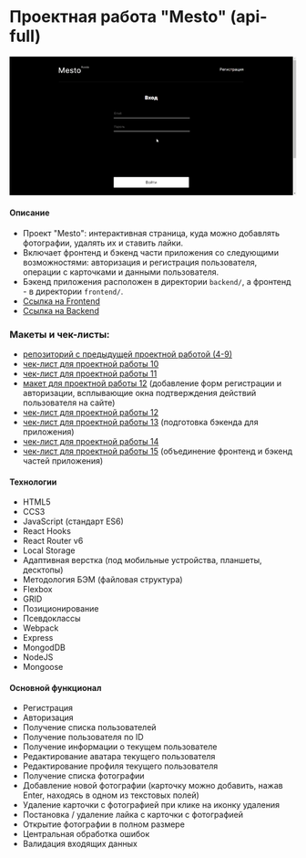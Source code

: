 # Проектная работа "Mesto" (api-full)

![image](https://raw.githubusercontent.com/DimDimShishkov/react-mesto-api-full/main/mesto-api-full.gif)

#### Описание

- Проект "Mesto": интерактивная страница, куда можно добавлять фотографии, удалять их и ставить лайки.
- Включает фронтенд и бэкенд части приложения со следующими возможностями: авторизация и регистрация пользователя, операции с карточками и данными пользователя.
- Бэкенд приложения расположен в директории `backend/`, а фронтенд - в директории `frontend/`.
- [Ссылка на Frontend](https://mesto-shishkov.nomoredomains.icu)
- [Ссылка на Backend](https://api.mesto-shishkov.nomoredomains.icu)

### Макеты и чек-листы:

- [репозиторий с предыдущей проектной работой (4-9)](https://github.com/DimDimShishkov/mesto)
- [чек-лист для проектной работы 10](https://code.s3.yandex.net/web-developer/checklists-pdf/new-program/checklist-10.pdf)
- [чек-лист для проектной работы 11](https://code.s3.yandex.net/web-developer/checklists-pdf/new-program/checklist-11.pdf)
- [макет для проектной работы 12](https://www.figma.com/file/5H3gsn5lIGPwzBPby9jAOo/JavaScript.-Sprint-12?node-id=0%3A1&t=ZHR6Ip5oaMpswTdB-0) (добавление форм регистрации и авторизации, всплывающие окна подтверждения действий пользователя на сайте)
- [чек-лист для проектной работы 12](https://code.s3.yandex.net/web-developer/checklists-pdf/new-program/checklist-12.pdf)
- [чек-лист для проектной работы 13](https://code.s3.yandex.net/web-developer/checklists-pdf/new-program/checklist_13.pdf) (подготовка бэкенда для приложения)
- [чек-лист для проектной работы 14](https://code.s3.yandex.net/web-developer/checklists-pdf/new-program/checklist_14.pdf)
- [чек-лист для проектной работы 15](https://code.s3.yandex.net/web-developer/checklists-pdf/new-program/checklist_15.pdf) (объединение фронтенд и бэкенд частей приложения)

#### Технологии

- HTML5
- CCS3
- JavaScript (стандарт ES6)
- React Hooks
- React Router v6
- Local Storage
- Адаптивная верстка (под мобильные устройства, планшеты, десктопы)
- Методология БЭМ (файловая структура)
- Flexbox
- GRID
- Позиционирование
- Псевдоклассы
- Webpack
- Express
- MongodDB
- NodeJS
- Mongoose

#### Основной функционал

- Регистрация
- Авторизация
- Получение списка пользователей
- Получение пользователя по ID
- Получение информации о текущем пользователе
- Редактирование аватара текущего пользователя
- Редактирование профиля текущего пользователя
- Получение списка фотографии
- Добавление новой фотографии (карточку можно добавить, нажав Enter, находясь в одном из текстовых полей)
- Удаление карточки с фотографией при клике на иконку удаления
- Постановка / удаление лайка с карточки с фотографией
- Открытие фотографии в полном размере
- Центральная обработка ошибок
- Валидация входящих данных
